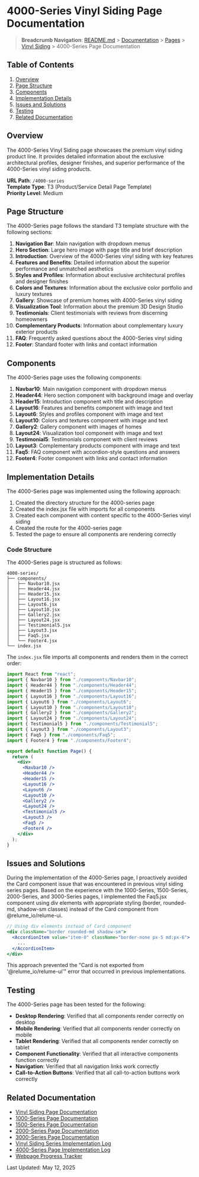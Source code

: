 # 4000-Series Vinyl Siding Page Documentation

> **Breadcrumb Navigation**: [README.md](../../../README.md) > [Documentation](../../index.md) > [Pages](../index.md) > [Vinyl Siding](./index.md) > 4000-Series Page Documentation

## Table of Contents

1. [Overview](#overview)
2. [Page Structure](#page-structure)
3. [Components](#components)
4. [Implementation Details](#implementation-details)
5. [Issues and Solutions](#issues-and-solutions)
6. [Testing](#testing)
7. [Related Documentation](#related-documentation)

## Overview

The 4000-Series Vinyl Siding page showcases the premium vinyl siding product line. It provides detailed information about the exclusive architectural profiles, designer finishes, and superior performance of the 4000-Series vinyl siding products.

**URL Path**: `/4000-series`  
**Template Type**: T3 (Product/Service Detail Page Template)  
**Priority Level**: Medium  

## Page Structure

The 4000-Series page follows the standard T3 template structure with the following sections:

1. **Navigation Bar**: Main navigation with dropdown menus
2. **Hero Section**: Large hero image with page title and brief description
3. **Introduction**: Overview of the 4000-Series vinyl siding with key features
4. **Features and Benefits**: Detailed information about the superior performance and unmatched aesthetics
5. **Styles and Profiles**: Information about exclusive architectural profiles and designer finishes
6. **Colors and Textures**: Information about the exclusive color portfolio and luxury textures
7. **Gallery**: Showcase of premium homes with 4000-Series vinyl siding
8. **Visualization Tool**: Information about the premium 3D Design Studio
9. **Testimonials**: Client testimonials with reviews from discerning homeowners
10. **Complementary Products**: Information about complementary luxury exterior products
11. **FAQ**: Frequently asked questions about the 4000-Series vinyl siding
12. **Footer**: Standard footer with links and contact information

## Components

The 4000-Series page uses the following components:

1. **Navbar10**: Main navigation component with dropdown menus
2. **Header44**: Hero section component with background image and overlay
3. **Header15**: Introduction component with title and description
4. **Layout16**: Features and benefits component with image and text
5. **Layout6**: Styles and profiles component with image and text
6. **Layout10**: Colors and textures component with image and text
7. **Gallery2**: Gallery component with images of homes
8. **Layout24**: Visualization tool component with image and text
9. **Testimonial5**: Testimonials component with client reviews
10. **Layout3**: Complementary products component with image and text
11. **Faq5**: FAQ component with accordion-style questions and answers
12. **Footer4**: Footer component with links and contact information

## Implementation Details

The 4000-Series page was implemented using the following approach:

1. Created the directory structure for the 4000-series page
2. Created the index.jsx file with imports for all components
3. Created each component with content specific to the 4000-Series vinyl siding
4. Created the route for the 4000-series page
5. Tested the page to ensure all components are rendering correctly

### Code Structure

The 4000-Series page is structured as follows:

```
4000-series/
├── components/
│   ├── Navbar10.jsx
│   ├── Header44.jsx
│   ├── Header15.jsx
│   ├── Layout16.jsx
│   ├── Layout6.jsx
│   ├── Layout10.jsx
│   ├── Gallery2.jsx
│   ├── Layout24.jsx
│   ├── Testimonial5.jsx
│   ├── Layout3.jsx
│   ├── Faq5.jsx
│   └── Footer4.jsx
└── index.jsx
```

The `index.jsx` file imports all components and renders them in the correct order:

```jsx
import React from "react";
import { Navbar10 } from "./components/Navbar10";
import { Header44 } from "./components/Header44";
import { Header15 } from "./components/Header15";
import { Layout16 } from "./components/Layout16";
import { Layout6 } from "./components/Layout6";
import { Layout10 } from "./components/Layout10";
import { Gallery2 } from "./components/Gallery2";
import { Layout24 } from "./components/Layout24";
import { Testimonial5 } from "./components/Testimonial5";
import { Layout3 } from "./components/Layout3";
import { Faq5 } from "./components/Faq5";
import { Footer4 } from "./components/Footer4";

export default function Page() {
  return (
    <div>
      <Navbar10 />
      <Header44 />
      <Header15 />
      <Layout16 />
      <Layout6 />
      <Layout10 />
      <Gallery2 />
      <Layout24 />
      <Testimonial5 />
      <Layout3 />
      <Faq5 />
      <Footer4 />
    </div>
  );
}
```

## Issues and Solutions

During the implementation of the 4000-Series page, I proactively avoided the Card component issue that was encountered in previous vinyl siding series pages. Based on the experience with the 1000-Series, 1500-Series, 2000-Series, and 3000-Series pages, I implemented the Faq5.jsx component using div elements with appropriate styling (border, rounded-md, shadow-sm classes) instead of the Card component from @relume_io/relume-ui.

```jsx
// Using div elements instead of Card component
<div className="border rounded-md shadow-sm">
  <AccordionItem value="item-0" className="border-none px-5 md:px-6">
    ...
  </AccordionItem>
</div>
```

This approach prevented the "Card is not exported from '@relume_io/relume-ui'" error that occurred in previous implementations.

## Testing

The 4000-Series page has been tested for the following:

- **Desktop Rendering**: Verified that all components render correctly on desktop
- **Mobile Rendering**: Verified that all components render correctly on mobile
- **Tablet Rendering**: Verified that all components render correctly on tablet
- **Component Functionality**: Verified that all interactive components function correctly
- **Navigation**: Verified that all navigation links work correctly
- **Call-to-Action Buttons**: Verified that all call-to-action buttons work correctly

## Related Documentation

- [Vinyl Siding Page Documentation](./vinyl-siding-page-documentation.md)
- [1000-Series Page Documentation](./1000-series-page-documentation.md)
- [1500-Series Page Documentation](./1500-series-page-documentation.md)
- [2000-Series Page Documentation](./2000-series-page-documentation.md)
- [3000-Series Page Documentation](./3000-series-page-documentation.md)
- [Vinyl Siding Series Implementation Log](../../daily-logs/2025-05-11-vinyl-siding-series-implementation.md)
- [4000-Series Page Implementation Log](../../daily-logs/2025-05-12-4000-series-page-implementation.md)
- [Webpage Progress Tracker](../../tracking/webpage-progress-tracker.md)

Last Updated: May 12, 2025
